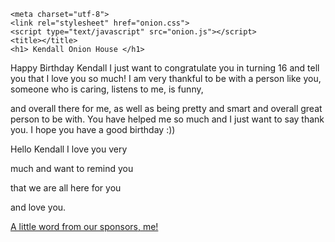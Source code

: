 <!DOCTYPE html>
<html lang="en" dir="ltr">
  <head>

    <meta charset="utf-8">
    <link rel="stylesheet" href="onion.css">
    <script type="text/javascript" src="onion.js"></script>
    <title></title>
    <h1> Kendall Onion House </h1>
  </head>
  <body>


<section id="info">
Happy Birthday Kendall I just want to congratulate you in turning 16 and tell you that I love you so much!
I am very thankful to be with a person like you, someone who is caring, listens to me, is funny, <p> and overall there for me,
as well as being pretty and smart and overall great person to be with. You have helped me so much and I just want
to say thank you. I hope you have a good birthday :))

</section>

  <div id="fam"> Hello Kendall I love you
  very<p>much and want to remind you<p>that we
  are all here for you<p>and love you.
  </div>

<section id="meaning"
<p><a href="meaning.html">A little word from our sponsors, me!</a></p>
</section>

<section id="doge">
 </section>


<div id="square">
  </div>


<div id="loveu">
</div>

 <div>
 <img id="image1" />
</div>


 <script>
     var imgArray = [
         'freshmen.jpg','riley.png','chonk.jpg','cow.jpg','skimmy.jpg','layla.jpg']
         curIndex = 0;
         imgDuration = 2000;

     function slideShow() {
         document.getElementById('image1').src = imgArray[curIndex];
         curIndex++;
         if (curIndex == imgArray.length) { curIndex = 0; }
         setTimeout("slideShow()", imgDuration);
     }
     slideShow();

 </script>

<section id="heart">
  </section>

<script>
  alert("Happy Birthday Kendall! I love you so much!");
   </script>

  </body>

